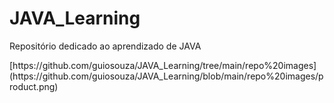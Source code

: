 # JAVA_Learning
Repositório dedicado ao aprendizado de JAVA

<link>
  [https://github.com/guiosouza/JAVA_Learning/tree/main/repo%20images](https://github.com/guiosouza/JAVA_Learning/blob/main/repo%20images/product.png)
</link>
